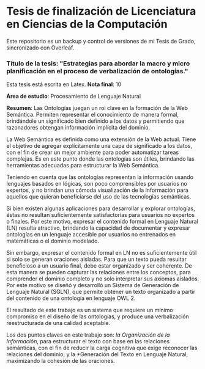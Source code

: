 # Tesis de finalización de Licenciatura en Ciencias de la Computación
Este repositorio es un backup y control de versiones de mi Tesis de Grado, sincronizado con Overleaf.

### Título de la tesis: "Estrategias para abordar la macro y micro planificación en el proceso de verbalización de ontologías."
Esta tesis está escrita en Latex.
**Nota final**: 10

**Área de estudio**: Procesamiento de Lenguaje Natural

**Resumen**: 
Las Ontologías juegan un rol clave en la formación de la Web Semántica. Permiten representar el conocimiento de manera formal, brindándole un significado bien definido a los datos y permitiendo que razonadores obtengan información implícita del dominio. 

La Web Semántica es definida como una extensión de la Web actual. Tiene el objetivo de agregar explícitamente una capa de significado a los datos, con el fin de crear un mejor ambiente para poder automatizar tareas complejas. Es en este punto donde las ontologías son útiles, brindando las herramientas adecuadas para estructurar la Web Semántica. 

Teniendo en cuenta que las ontologías representan la información usando lenguajes basados en lógicas, son poco comprensibles por usuarios no expertos, y no brindan una cómoda visualización de la información para aquellos que quieran beneficiarse del uso de las tecnologías semánticas.

Si bien existen algunas aplicaciones para desarrollar y explorar ontologías, éstas no resultan suficientemente satisfactorias para usuarios no expertos o finales. 
Por este motivo, expresar el contenido formal en Lenguaje Natural (LN) resulta atractivo, brindando la capacidad de documentar y expresar ontologías en un lenguaje accesible por usuarios no entrenados en matemáticas o el dominio modelado. 

Sin embargo, expresar el contenido formal en LN no es suficientemente útil si solo se generan oraciones aisladas. Para que un texto pueda resultar beneficioso a un usuario final, debe estar organizado y ser coherente. De esta manera se pueden capturar las relaciones entre los conceptos, para comprender el dominio completo y no solo interpretar sus axiomas aislados. Por este motivo se diseñó y desarrolló un Sistema de Generación de Lenguaje Natural (SGLN), que permite obtener un texto organizado a partir del contenido de una ontología en lenguaje OWL 2.

El resultado de este trabajo es un sistema que requiere un mínimo compromiso en el diseño de las ontologías, y produce una verbalización reestructurada de una calidad aceptable.

Los dos puntos claves en este trabajo son: *la Organización de la Información*, para estructurar el texto con base en las relaciones semánticas, con el fin de reducir la carga cognitiva que exige reconocer las relaciones del dominio; y la *Generación del Texto en Lenguaje Natural, maximizando la cohesión de las oraciones.

